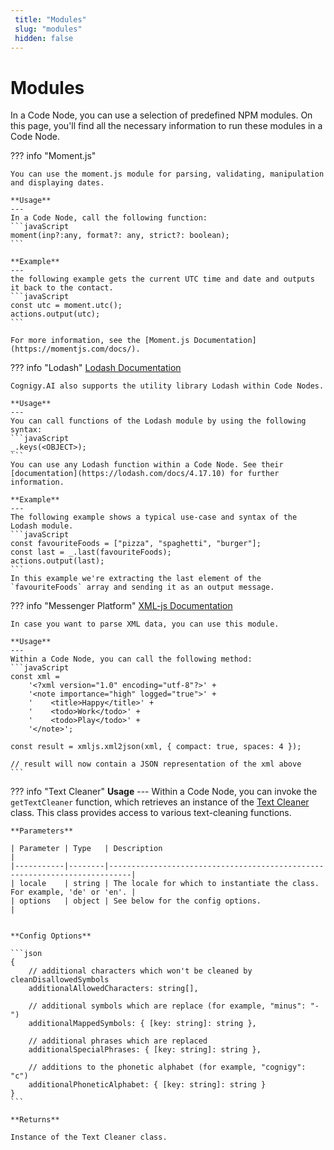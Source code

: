 ```yaml
---
 title: "Modules" 
 slug: "modules" 
 hidden: false 
---
```

# Modules

In a Code Node, you can use a selection of predefined NPM modules. On this page, you'll find all the necessary information to run these modules in a Code Node.

??? info "Moment.js"

    You can use the moment.js module for parsing, validating, manipulation and displaying dates.

    **Usage**
    ---
    In a Code Node, call the following function:
    ```javaScript
    moment(inp?:any, format?: any, strict?: boolean);
    ``` 

    **Example**
    ---
    the following example gets the current UTC time and date and outputs it back to the contact.
    ```javaScript
    const utc = moment.utc();
    actions.output(utc);
    ```

    For more information, see the [Moment.js Documentation](https://momentjs.com/docs/).


??? info "Lodash"
    [Lodash Documentation](https://lodash.com/docs/4.17.10)

    Cognigy.AI also supports the utility library Lodash within Code Nodes.

    **Usage**
    ---
    You can call functions of the Lodash module by using the following syntax:
    ```javaScript
    _.keys(<OBJECT>);
    ``` 
    You can use any Lodash function within a Code Node. See their [documentation](https://lodash.com/docs/4.17.10) for further information.

    **Example**
    ---
    The following example shows a typical use-case and syntax of the Lodash module.
    ```javaScript
    const favouriteFoods = ["pizza", "spaghetti", "burger"];
    const last = _.last(favouriteFoods);
    actions.output(last);
    ``` 
    In this example we're extracting the last element of the `favouriteFoods` array and sending it as an output message.

??? info "Messenger Platform"
    [XML-js Documentation](https://www.npmjs.com/package/xml-js)

    In case you want to parse XML data, you can use this module.

    **Usage**
    ---
    Within a Code Node, you can call the following method: 
    ```javaScript
    const xml =
        '<?xml version="1.0" encoding="utf-8"?>' +
        '<note importance="high" logged="true">' +
        '    <title>Happy</title>' +
        '    <todo>Work</todo>' +
        '    <todo>Play</todo>' +
        '</note>';

    const result = xmljs.xml2json(xml, { compact: true, spaces: 4 });

    // result will now contain a JSON representation of the xml above
    ``` 

??? info "Text Cleaner"
    **Usage**
    ---
    Within a Code Node, you can invoke the `getTextCleaner` function, which retrieves an instance of the [Text Cleaner](../../../../empower/nlu/text-cleaner.md) class. 
    This class provides access to various text-cleaning functions.

    **Parameters**

    | Parameter | Type   | Description                                                               |
    |-----------|--------|---------------------------------------------------------------------------|
    | locale    | string | The locale for which to instantiate the class. For example, 'de' or 'en'. |
    | options   | object | See below for the config options.                                         |


    **Config Options**

    ```json
    {
        // additional characters which won't be cleaned by cleanDisallowedSymbols
        additionalAllowedCharacters: string[], 

        // additional symbols which are replace (for example, "minus": "-")
        additionalMappedSymbols: { [key: string]: string }, 

        // additional phrases which are replaced
        additionalSpecialPhrases: { [key: string]: string }, 

        // additions to the phonetic alphabet (for example, "cognigy": "c")
        additionalPhoneticAlphabet: { [key: string]: string } 
    }
    ```

    **Returns**

    Instance of the Text Cleaner class.